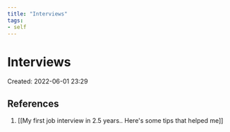 ```yaml
---
title: "Interviews"
tags:
- self
---
```


# Interviews
Created: 2022-06-01 23:29  



## References
1. [[My first job interview in 2.5 years.. Here's some tips that helped me]]